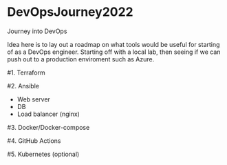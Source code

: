 # DevOpsJourney2022
Journey into DevOps

Idea here is to lay out a roadmap on what tools would be useful for starting of as a DevOps engineer. Starting off with a local lab, then seeing if we can push out to a production enviroment such as Azure.

#1. Terraform

#2. Ansible
- Web server
- DB
- Load balancer (nginx)

#3. Docker/Docker-compose

#4. GitHub Actions

#5. Kubernetes (optional)
